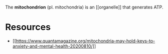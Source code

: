 The **mitochondrion** (pl. mitochondria) is an [[organelle]] that generates ATP.

# Resources

* [[https://www.quantamagazine.org/mitochondria-may-hold-keys-to-anxiety-and-mental-health-20200810/]]